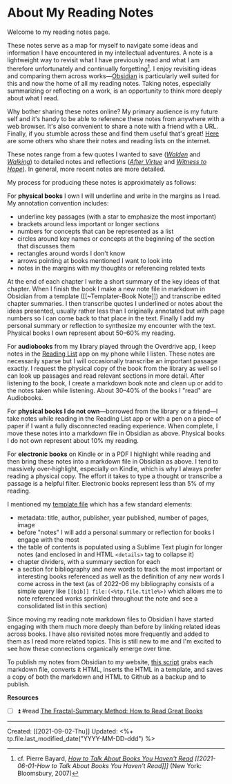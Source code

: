 
# About My Reading Notes

Welcome to my reading notes page. 

These notes serve as a map for myself to navigate some ideas and information I have encountered in my intellectual adventures. A note is a lightweight way to revisit what I have previously read and what I am therefore unfortunately and continually forgetting[^Bayard]. I enjoy revisiting ideas and  comparing them across works—[Obsidian](https://obsidian.md/) is particularly well suited for this and now the home of all my reading notes. Taking notes, especially summarizing or reflecting on a work, is an opportunity to think more deeply about what I read.

[^Bayard]: cf. Pierre Bayard, *[How to Talk About Books You Haven't Read](https://matthewkudija.com/reading-notes/2021-06-01-How-to-Talk-About-Books-You-Haven't-Read.html)* *[[2021-06-01-How to Talk About Books You Haven't Read]]]* (New York: Bloomsbury, 2007)

Why bother sharing these notes online? My primary audience is my future self and it's handy to be able to reference these notes from anywhere with a web browser. It's also convenient to share a note with a friend with a URL. Finally, if you stumble across these and find them useful that's great! [Here](https://github.com/mkudija/mkudija.github.io/tree/master/reading#others-with-book-lists) are some others who share their notes and reading lists on the internet.

These notes range from a few quotes I wanted to save (*[Walden](https://matthewkudija.com/reading-notes/2016-01-08-Walden.html)* and *[Walking](https://matthewkudija.com/reading-notes/2019-12-30-Walking.html)*) to detailed notes and reflections (*[After Virtue](https://matthewkudija.com/reading-notes/2020-11-18-After-Virtue.html)* and *[Witness to Hope](https://matthewkudija.com/reading-notes/2021-07-20-Witness-to-Hope.html)*). In general, more recent notes are more detailed.

My process for producing these notes is approximately as follows:

For **physical books** I own I will underline and write in the margins as I read. My annotation convention includes:
- underline key passages (with a star to emphasize the most important)
- brackets around less important or longer sections
- numbers for concepts that can be represented as a list
- circles around key names or concepts at the beginning of the section that discusses them
- rectangles around words I don't know
- arrows pointing at books mentioned I want to look into
- notes in the margins with my thoughts or referencing related texts

At the end of each chapter I write a short summary of the key ideas of that chapter. When I finish the book I make a new note file in markdown in Obsidian from a template ([[~Templater-Book Note]]) and transcribe edited chapter summaries. I then transcribe quotes I underlined or notes about the ideas presented, usually rather less than I originally annotated but with page numbers so I can come back to that place in the text. Finally I add my personal summary or reflection to synthesize my encounter with the text. Physical books I own represent about 50–60% my reading.

For **audiobooks** from my library played through the Overdrive app, I keep notes in the [Reading List](https://apps.apple.com/us/app/reading-list-book-tracker/id1217139955) app on my phone while I listen. These notes are necessarily sparse but I will occasionally transcribe an important passage exactly. I request the physical copy of the book from the library as well so I can look up passages and read relevant sections in more detail. After listening to the book, I create a markdown book note and clean up or add to the notes taken while listening. About 30–40% of the books I "read" are Audiobooks.

For **physical books I do not own**—borrowed from the library or a friend—I take notes while reading in the Reading List app or with a pen on a piece of paper if I want a fully disconnected reading experience. When complete, I move these notes into a markdown file in Obsidian as above. Physical books I do not own represent about 10% my reading.

For **electronic books** on Kindle or in a PDF I highlight while reading and then bring these notes into a markdown file in Obsidian as above. I tend to massively over-highlight, especially on Kindle, which is why I always prefer reading a physical copy. The effort it takes to type a thought or transcribe a passage is a helpful filter. Electronic books represent less than 5% of my reading.

I mentioned my [template file](https://raw.githubusercontent.com/mkudija/mkudija.github.io/master/reading-notes/_md/~Templater-Book%20Note.md) which has a few standard elements:
- metadata: title, author, publisher, year published, number of pages, image
- before "notes" I will add a personal summary or reflection for books I engage with the most
- the table of contents is populated using a Sublime Text plugin for longer notes (and enclosed in and HTML `<details>` tag to collapse it)
- chapter dividers, with a summary section for each
- a section for bibliography and new words to track the most important or interesting books referenced as well as the definition of any new words I come across in the text (as of 2022-06 my bibliography consists of a simple query like `[[bib]] file:(<%tp.file.title%>)` which allows me to note referenced works sprinkled throughout the note and see a consolidated list in this section)

Since moving my reading note markdown files to Obsidian I have started engaging with them much more deeply than before by linking related ideas across books. I have also revisited notes more frequently and added to them as I read more related topics. This is still new to me and I'm excited to see how these connections organically emerge over time. 

To publish my notes from Obsidian to my website, [this script](https://github.com/mkudija/mkudija.github.io/blob/master/reading-notes/_build/_build.py) grabs each markdown file, converts it HTML, inserts the HTML in a template, and saves a copy of both the markdown and HTML to Github as a backup and to publish. 


**Resources**

- [ ] ⏫ #read [The Fractal-Summary Method: How to Read Great Books](https://johnathanbi.com/essays/fractal-summary-method)

---
Created: [[2021-09-02-Thu]]
Updated: <%+ tp.file.last_modified_date("YYYY-MM-DD-ddd") %>
